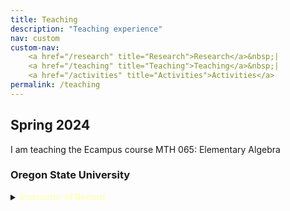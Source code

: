 ```yaml
---
title: Teaching
description: "Teaching experience"
nav: custom
custom-nav: 
    <a href="/research" title="Research">Research</a>&nbsp;|
    <a href="/teaching" title="Teaching">Teaching</a>&nbsp;|
    <a href="/activities" title="Activities">Activities</a>
permalink: /teaching
---
```


<div class="callout">
    <h2> Spring 2024 </h2>
<p>I am teaching the Ecampus course MTH 065: Elementary Algebra </p>
</div>

### Oregon State University

<details>
    <summary><b style="color:#ffffbf">Instructor of Record</b></summary>

<ul style="line-height:150%">

<li> MTH 065 <b>Elementary Algebra</b>, <small>Spring 2024</small></li>

<li> MTH 112Z <b>Precalculus II: Trigonometry</b>, <small>Summer 2023</small><li>
  <!--  lecture notes link <br>
<a href="https://drive.google.com/file/d/1v49XUyFHrqUPDDNuuDMX1shjGaUa5ZBo/view?usp=drive_link" class="internal-link quarter-line-space">Lecture notes&nbsp;→</a>
</li>-->

<!--</ul>
</details>-->

<!-- --------------------------------------------------- -->

<details>
    <summary><b style="color:#d78a86">Teaching Assistant</b></summary>

<ul style="line-height:180%">

<li> MTH 343 <b>Modern Algebra</b>, <small>Winter 2024</small></li>

<li> MTH 103 <b>Algebriac Reasoning</b>, <small>Winter 2024</small></li>

<li> MTH 254 <b>Vector Calculus I</b>, <small>Fall 2023</small></li>

<li> MATH 341 <b>Linear Algebra I</b>, <small>Spring 2023</small></li>

<li> MTH 252 <b>Integral Calculus</b>, <small>Winter 2022</small></li>

<li> MTH 254 <b>Vector Calculus I</b>, <small>Fall 2022</small></li>

<!--</ul>
</details>-->

<!-- --------------------------------------------------- -->
<!-- bfe3ff -->
### UC Santa Cruz

<details>
    <summary><b style="color:#d78a86">Teaching Assistant</b></summary>

<ul style="line-height:180%">

<li> MATH 21 <b>Linear Algebra</b>, <small>Spring 2022</small></li>

<li> MATH 21 <b>Linear Algebra</b>, <small>Winter 2022</small></li>

<li> MATH 11B </b>Mathematical Methods for Economists II</b>, <small>Fall 2021</small></li>

<!--</ul>
</details>-->

<!--
<details>
    <summary><b style="color:#ffb3ff">Tutor</b></summary>

Learning & Academic Support Centre

<ul style="line-height:180%">

<li> MAT260 <b>Linear Algebra</b>, <small>Spring 2015</small></li>
<li> MAT284 <b>Probability and Statistics</b>, <small>Spring 2015</small></li>
<li> MAT101 <b>Calculus I</b>, <small>Fall 2014</small></li>

</ul>
</details>-->

<!-- #e894b5 -->
